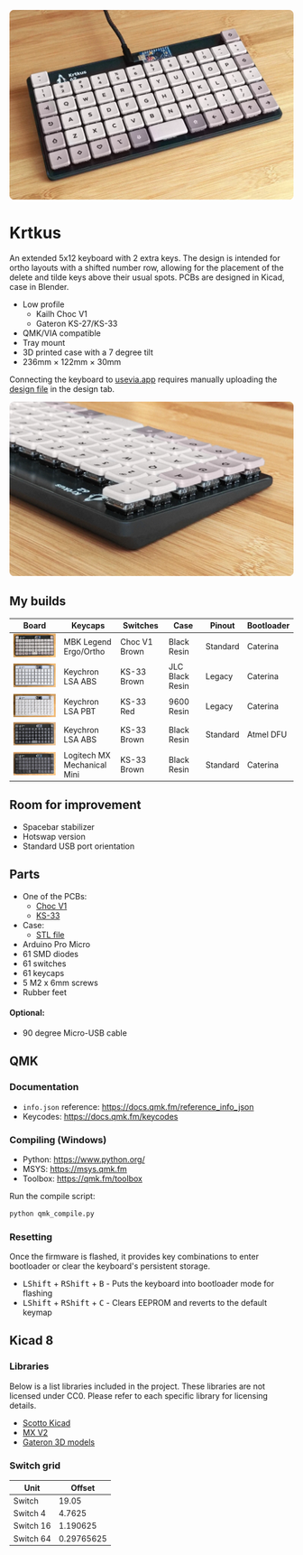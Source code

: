 <p align="center">
    <a href="https://raw.githubusercontent.com/swift502/Krtkus/refs/heads/main/images/1.webp"><img src="images/1.webp"></a>
</p>

# Krtkus

An extended 5x12 keyboard with 2 extra keys. The design is intended for ortho layouts with a shifted number row, allowing for the placement of the delete and tilde keys above their usual spots. PCBs are designed in Kicad, case in Blender.

- Low profile
    - Kailh Choc V1
    - Gateron KS-27/KS-33
- QMK/VIA compatible
- Tray mount
- 3D printed case with a 7 degree tilt
- 236mm × 122mm × 30mm

Connecting the keyboard to [usevia.app](https://usevia.app) requires manually uploading the [design file](production/krtkus_via.json) in the design tab.

<p align="center">
    <a href="https://raw.githubusercontent.com/swift502/Krtkus/refs/heads/main/images/2.webp"><img src="images/2.webp"></a>
</p>

## My builds

| Board | Keycaps | Switches | Case | Pinout | Bootloader |
| --- | --- | --- | --- | --- | --- |
| <a href="https://raw.githubusercontent.com/swift502/Krtkus/refs/heads/main/images/build_1.webp"><img src="images/build_1.webp" width="200px"></a> | MBK Legend<br>Ergo/Ortho | Choc V1 Brown | Black Resin | Standard | Caterina |
| <a href="https://raw.githubusercontent.com/swift502/Krtkus/refs/heads/main/images/build_2.webp"><img src="images/build_2.webp" width="200px"></a> | Keychron LSA ABS | KS-33 Brown | JLC Black Resin | Legacy | Caterina |
| <a href="https://raw.githubusercontent.com/swift502/Krtkus/refs/heads/main/images/build_3.webp"><img src="images/build_3.webp" width="200px"></a> | Keychron LSA PBT | KS-33 Red | 9600 Resin | Legacy | Caterina |
| <a href="https://raw.githubusercontent.com/swift502/Krtkus/refs/heads/main/images/build_4.webp"><img src="images/build_4.webp" width="200px"></a> | Keychron LSA ABS | KS-33 Brown | Black Resin | Standard | Atmel DFU |
| <a href="https://raw.githubusercontent.com/swift502/Krtkus/refs/heads/main/images/build_5.webp"><img src="images/build_5.webp" width="200px"></a> | Logitech MX<br>Mechanical Mini | KS-33 Brown | Black Resin | Standard | Caterina |

## Room for improvement

- Spacebar stabilizer
- Hotswap version
- Standard USB port orientation

## Parts

- One of the PCBs:
    - [Choc V1](production/pcb_choc_v1)
    - [KS-33](production/pcb_ks_33)
- Case: 
    - [STL file](production/krtkus_case.stl)
- Arduino Pro Micro
- 61 SMD diodes
- 61 switches
- 61 keycaps
- 5 M2 x 6mm screws
- Rubber feet

#### Optional:

- 90 degree Micro-USB cable


## QMK

### Documentation

- `info.json` reference: https://docs.qmk.fm/reference_info_json
- Keycodes: https://docs.qmk.fm/keycodes

### Compiling (Windows)

- Python: https://www.python.org/
- MSYS: https://msys.qmk.fm
- Toolbox: https://qmk.fm/toolbox

Run the compile script:

```sh
python qmk_compile.py
```

### Resetting

Once the firmware is flashed, it provides key combinations to enter bootloader or clear the keyboard's persistent storage.

- <kbd>LShift</kbd> + <kbd>RShift</kbd> + <kbd>B</kbd> - Puts the keyboard into bootloader mode for flashing
- <kbd>LShift</kbd> + <kbd>RShift</kbd> + <kbd>C</kbd> - Clears EEPROM and reverts to the default keymap


## Kicad 8

### Libraries

Below is a list libraries included in the project. These libraries are not licensed under CC0. Please refer to each specific library for licensing details.

- [Scotto Kicad](https://github.com/joe-scotto/scottokeebs/tree/main/Extras/ScottoKicad)
- [MX V2](https://github.com/ai03-2725/MX_V2)
- [Gateron 3D models](https://www.gateron.com/pages/3d)

### Switch grid

| Unit | Offset |
| --- | --- |
| Switch | 19.05 |
| Switch 4 | 4.7625 |
| Switch 16 | 1.190625 |
| Switch 64 | 0.29765625 |
